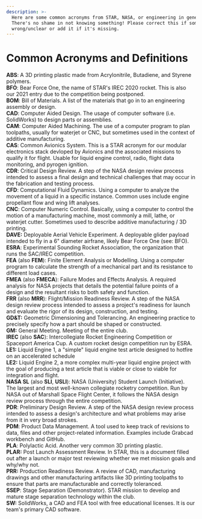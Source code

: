```yaml
---
description: >-
  Here are some common acronyms from STAR, NASA, or engineering in general.
  There's no shame in not knowing something! Please correct this if something is
  wrong/unclear or add it if it's missing.
---
```


# Common Acronyms and Definitions

**ABS**: A 3D printing plastic made from Acrylonitrile, Butadiene, and Styrene polymers.  
**BFO**: Bear Force One, the name of STAR's IREC 2020 rocket. This is also our 2021 entry due to the competition being postponed.  
**BOM**: Bill of Materials. A list of the materials that go in to an engineering assembly or design.  
**CAD**: Computer Aided Design. The usage of computer software \(i.e. SolidWorks\) to design parts or assemblies.  
**CAM**: Computer Aided Machining. The use of a computer program to plan toolpaths, usually for waterjet or CNC, but sometimes used in the context of additive manufacturing.  
**CAS**: Common Avionics System. This is a STAR acronym for our modular electronics stack devloped by Avionics and the associated missions to qualify it for flight. Usable for liquid engine control, radio, flight data monitoring, and pyrogen ignition.  
**CDR**: Critical Design Review. A step of the NASA design review process intended to assess a final design and technical challenges that may occur in the fabrication and testing process.  
**CFD**: Computational Fluid Dynamics. Using a computer to analyze the movement of a liquid in a specific instance. Common uses include engine propellant flow and wing lift analyses.  
**CNC**: Computer Numeric Control. Basically, using a computer to control the motion of a manufacturing machine, most commonly a mill, lathe, or waterjet cutter. Sometimes used to describe additive manufacturing / 3D printing.  
**DAVE:** Deployable Aerial Vehicle Experiment. A deployable glider payload intended to fly in a 6" diameter airfrane, likely Bear Force One \(see: BFO\).  
**ESRA**: Experimental Sounding Rocket Association, the organization that runs the SAC/IREC competition.  
**FEA** \(also **FEM**\): Finite Element Analysis or Modelling. Using a computer program to calculate the strength of a mechanical part and its resistance to different load cases.  
**FMEA** \(also **FMECA**\): Failure Modes and Effects Analysis. A required analysis for NASA projects that details the potential failure points of a design and the resultant risks to both safety and function.  
**FRR** \(also **MRR**\): Flight/Mission Readiness Review. A step of the NASA design review process intended to assess a project's readiness for launch and evaluate the rigor of its design, construction, and testing.  
**GD&T:** Geometric Dimensioning and Tolerancing. An engineering practice to precisely specify how a part should be shaped or constructed.  
**GM:** General Meeting. Meeting of the entire club.  
**IREC** \(also **SAC**\): Intercollegiate Rocket Engineering Competition or Spaceport America Cup. A custom rocket design competition run by ESRA.  
**LE1:** Liquid Engine 1, a "simple" liquid engine test article designed to hotfire on an accelerated schedule  
**LE2:** Liquid Engine 2, a more complex multi-year liquid engine project with the goal of producing a test article that is viable or close to viable for integration and flight.  
**NASA SL** \(also **SLI**, **USLI**\): NASA \(University\) Student Launch \(Initiative\). The largest and most well-known collegiate rocketry competition. Run by NASA out of Marshall Space Flight Center, it follows the NASA design review process through the entire competition.  
**PDR**: Preliminary Design Review. A step of the NASA design review process intended to assess a design's architecture and what problems may arise from it in very broad strokes.  
**PDM**: Product Data Management. A tool used to keep track of revisions to data, files and other project-related information. Examples include Grabcad workbench and GitHub.  
**PLA**: Polylactic Acid. Another very common 3D printing plastic.  
**PLAR:** Post Launch Assessment Review. In STAR, this is a document filled out after a launch or major test reviewing whether we met mission goals and why/why not.  
**PRR:** Production Readiness Review. A review of CAD, manufacturing drawings and other manufacturing artifacts like 3D printing toolpaths to ensure that parts are manufacturable and correctly toleranced.  
**SSEP**: Stage Separation \(Demonstrator\). STAR mission to develop and mature stage separation technology within the club.  
**SW:** SolidWorks, a CAD and FEA tool with free educational licenses. It is our team's primary CAD software.

